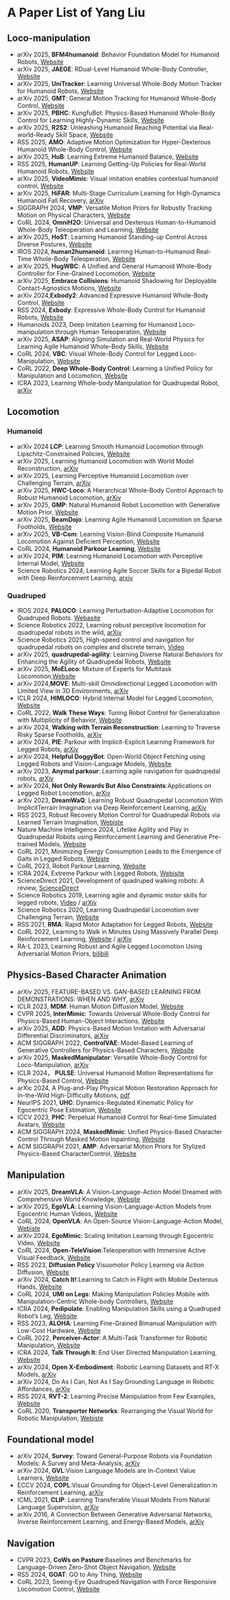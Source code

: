 # A Paper List of Yang Liu
## Loco-manipulation
- arXiv 2025, **BFM4humanoid**: Behavior Foundation Model for Humanoid Robots, [Website](https://bfm4humanoid.github.io/)
- arXiv 2025, **JAEGE**: RDual-Level Humanoid Whole-Body Controller, [Website](https://beingbeyond.github.io/Jaeger/)
- arXiv 2025, **UniTracker**:  Learning Universal Whole-Body Motion Tracker for Humanoid Robots, [Website](https://arxiv.org/abs/2507.07356)
- arXiv 2025, **GMT**: General Motion Tracking for Humanoid Whole-Body Control, [Website](https://gmt-humanoid.github.io/)
- arXiv 2025, **PBHC**: KungfuBot: Physics-Based Humanoid Whole-Body Control for Learning Highly-Dynamic Skills, [Website](https://kungfu-bot.github.io/)
- arXiv 2025, **R2S2**: Unleashing Humanoid Reaching Potential via Real-world-Ready Skill Space, [Website](https://zzk273.github.io/R2S2/)
- RSS 2025, **AMO**: Adaptive Motion Optimization for Hyper-Dexterous Humanoid Whole-Body Control, [Website](https://amo-humanoid.github.io/)
- arXiv 2025, **HuB**: Learning Extreme Humanoid Balance, [Website](https://hub-robot.github.io/)
- RSS 2025, **HumanUP**: Learning Getting-Up Policies for Real-World Humanoid Robots, [Website](https://humanoid-getup.github.io/)
- arXiv 2025, **VideoMimic**: Visual imitation enables contextual humanoid control, [Website](https://www.videomimic.net/)
- arXiv 2025, **HiFAR**: Multi-Stage Curriculum Learning for High-Dynamics Humanoid Fall Recovery, [arXiv](https://arxiv.org/abs/2502.20061)
- SIGGRAPH 2024, **VMP**: Versatile Motion Priors for Robustly Tracking Motion on Physical Characters, [Website](https://la.disneyresearch.com/publication/vmp-versatile-motion-priors-for-robustly-tracking-motion-on-physical-characters/)
- CoRL 2024, **OmniH2O**: Universal and Dexterous Human-to-Humanoid Whole-Body Teleoperation and Learning, [Website](https://omni.human2humanoid.com/)
- arXiv 2025, **HoST**: Learning Humanoid Standing-up Control Across Diverse Postures, [Website](https://taohuang13.github.io/humanoid-standingup.github.io/)
- IROS 2024, **human2humanoid**: Learning Human-to-Humanoid Real-Time Whole-Body Teleoperation, [Website](https://human2humanoid.com/)
- arXiv 2025, **HugWBC**: A Unified and General Humanoid Whole-Body Controller for Fine-Grained Locomotion, [Website](https://hugwbc.github.io/)
- arXiv 2025, **Embrace Collisions**: Humanoid Shadowing for Deployable Contact-Agnostics Motions, [Website](https://project-instinct.github.io/)
- arXiv 2024,**Exbody2**: Advanced Expressive Humanoid Whole-Body Control, [Website](https://exbody2.github.io/)
- RSS 2024, **Exbody**: Expressive Whole-Body Control for Humanoid Robots, [Website](https://expressive-humanoid.github.io/)
- Humanoids 2023, Deep Imitation Learning for Humanoid Loco-manipulation through Human Teleoperation, [Website](https://ut-austin-rpl.github.io/TRILL/)
- arXiv 2025, **ASAP**: Aligning Simulation and Real-World Physics for Learning Agile Humanoid Whole-Body Skills, [Website](https://agile.human2humanoid.com/)
- CoRL 2024, **VBC**: Visual Whole-Body Control for Legged Loco-Manipulation, [Website](https://wholebody-b1.github.io/)
- CoRL 2022, **Deep Whole-Body Control**: Learning a Unified Policy for Manipulation and Locomotion, [Website](https://manipulation-locomotion.github.io/)
- ICRA 2023, Learning Whole-body Manipulation for Quadrupedal Robot, [arXiv](https://arxiv.org/abs/2308.16820)
## Locomotion
### Humanoid
- arXiv 2024 **LCP**: Learning Smooth Humanoid Locomotion through Lipschitz-Constrained Policies, [Website](https://lipschitz-constrained-policy.github.io/)
- arXiv 2025, Learning Humanoid Locomotion with World Model Reconstruction, [arXiv](https://arxiv.org/abs/2502.16230)
- arXiv 2025, Learning Perceptive Humanoid Locomotion over Challenging Terrain, [arXiv](https://arxiv.org/abs/2503.00692)
- arXiv 2025, **HWC-Loco**: A Hierarchical Whole-Body Control Approach to Robust Humanoid Locomotion, [arXiv](https://arxiv.org/abs/2503.00923)
- arXiv 2025, **GMP**: Natural Humanoid Robot Locomotion with Generative Motion Prior, [Website](https://sites.google.com/view/humanoid-gmp)
- arXiv 2025, **BeamDojo**: Learning Agile Humanoid Locomotion on Sparse Footholds, [Website](https://why618188.github.io/beamdojo/)
- arXiv 2025, **VB-Com**: Learning Vision-Blind Composite Humanoid Locomotion Against Deficient Perception, [Website](https://renjunli99.github.io/vbcom.github.io/)
- CoRL 2024, **Humanoid Parkour Learning**, [Website](https://humanoid4parkour.github.io/)
- arXiv 2024, **PIM**: Learning Humanoid Locomotion with Perceptive Internal Model, [Website](https://junfeng-long.github.io/PIM/)
- Science Robotics 2024, Learning Agile Soccer Skills for a Bipedal Robot with Deep Reinforcement Learning, [arxiv](https://arxiv.org/abs/2304.13653)
### Quadruped
- IROS 2024, **PALOCO**: Learning Perturbation-Adaptive Locomotion for Quadruped Robots. [Webasite](https://paloco-iros24.github.io/)
- Science Robotics 2022, Learning robust perceptive locomotion for quadrupedal robots in the wild, [arXiv](https://arxiv.org/abs/2201.08117)
- Science Robotics 2025, High-speed control and navigation for quadrupedal robots on complex and discrete terrain, [Video](https://www.youtube.com/watch?v=EZbM594T3c4)
- arXiv 2025, **quadrupedal-agility**: Learning Diverse Natural Behaviors for Enhancing the Agility of Quadrupedal Robots, [Website](https://nju-rlc.github.io/quadrupedal_agility/)
- arXiv 2025, **MoELoco**: Mixture of Experts for Multitask Locomotion,[Website](https://moe-loco.github.io/)
- arXiv 2024,**MOVE**: Multi-skill Omnidirectional Legged Locomotion with Limited View in 3D Environments, [arXiv](https://arxiv.org/abs/2412.03353)
- ICLR 2024, **HIMLOCO**: Hybrid Internal Model for Legged Locomotion, [Website](https://junfeng-long.github.io/HIMLoco/)
- CoRL 2022, **Walk These Ways**: Tuning Robot Control for Generalization with Multiplicity of Behavior, [Website]()
- arXiv 2024, **Walking with Terrain Reconstruction**: Learning to Traverse Risky Sparse Footholds, [arXiv](https://arxiv.org/pdf/2409.15692)
- arXiv 2024, **PIE**: Parkour with Implicit-Explicit Learning Framework for Legged Robots, [arXiv](https://arxiv.org/pdf/2408.13740..)
- arXiv 2024, **Helpful DoggyBot**: Open-World Object Fetching using Legged Robots and Vision-Language Models, [Website](https://helpful-doggybot.github.io/)
- arXiv 2023, **Anymal parkour**: Learning agile navigation for quadrupedal robots, [arXiv](https://arxiv.org/abs/2306.14874)
- arXiv 2024, **Not Only Rewards But Also Constraints**:Applications on Legged Robot Locomotion, [arXiv](https://arxiv.org/pdf/2308.12517)
- arXiv 2023, **DreamWaQ**: Learning Robust Quadrupedal Locomotion With ImplicitTerrain Imagination via Deep Reinforcement Learning, [arXiv](https://arxiv.org/abs/2301.10602)
- RSS 2023, Robust Recovery Motion Control for Quadrupedal Robots via Learned Terrain Imagination, [Webiste](https://sites.google.com/view/dreamriser)
- Nature Machine Intelligence 2024, Lifelike Agility and Play in Quadrupedal Robots using Reinforcement Learning and Generative Pre-trained Models, [Website](https://tencent-roboticsx.github.io/lifelike-agility-and-play/)
- CoRL 2021, Minimizing Energy Consumption Leads to the Emergence of Gaits in Legged Robots, [Webiste](https://energy-locomotion.github.io/)
- CoRL 2023, Robot Parkour Learning, [Website](https://robot-parkour.github.io/)
- ICRA 2024, Extreme Parkour with Legged Robots, [Webisite](https://extreme-parkour.github.io/)
- ScienceDirect 2021, Development of quadruped walking robots: A review, [ScienceDirect](https://www.sciencedirect.com/science/article/pii/S2090447920302501)
- Science Robotics 2019, Learning agile and dynamic motor skills for legged robots, [Video](https://youtu.be/aTDkYFZFWug?si=uOz0P2ErlVum0TO0) / [arXiv](https://arxiv.org/abs/1901.08652)
- Science Robotics 2020, Learning Quadrupedal Locomotion over Challenging Terrain, [Website](https://leggedrobotics.github.io/rl-blindloco/)
- RSS 2021, **RMA**: Rapid Motor Adaptation for Legged Robots, [Website](https://ashish-kmr.github.io/rma-legged-robots/)
- CoRL 2022, Learning to Walk in Minutes Using Massively Parallel Deep Reinforcement Learning, [Website](https://leggedrobotics.github.io/legged_gym/) /  [arXiv](https://arxiv.org/abs/2109.11978)
- RA-L 2023, Learning Robust and Agile Legged Locomotion Using Adversarial Motion Priors, [bilibili](https://www.bilibili.com/video/BV1nM4y177rY/)
## Physics-Based Character Animation
- arXiv 2025, FEATURE-BASED VS. GAN-BASED LEARNING FROM DEMONSTRATIONS: WHEN AND WHY, [arXiv](https://arxiv.org/abs/2507.05906)
- ICLR 2023, **MDM**: Human Motion Diffusion Model, [Website](https://guytevet.github.io/mdm-page/)
- CVPR 2025, **InterMimic**: Towards Universal Whole-Body Control for Physics-Based Human-Object Interactions, [Website](https://sirui-xu.github.io/InterMimic/)
- arXiv 2025, **ADD**: Physics-Based Motion Imitation with Adversarial Differential Discriminators, [arXiv](https://arxiv.org/abs/2505.04961)
- ACM SIGGRAPH 2022, **ControlVAE**: Model-Based Learning of Generative Controllers for Physics-Based Characters, [Website](https://heyuanyao-pku.github.io/Control-VAE/)
- arXiv 2025, **MaskedManipulator**: Versatile Whole-Body Control for Loco-Manipulation, [arXiv](https://arxiv.org/abs/2505.19086)
- ICLR 2024， **PULSE**: Universal Humanoid Motion Representations for Physics-Based Control, [Website](https://www.zhengyiluo.com/PULSE-Site/)
- arXic 2024, A Plug-and-Play Physical Motion Restoration Approach for In-the-Wild High-Difficulty Motions, [pdf](https://arxiv.org/pdf/2412.17377)
- NeurIPS 2021, **UHC**: Dynamics-Regulated Kinematic Policy for Egocentric Pose Estimation, [Website](https://zhengyiluo.com/projects/kin_poly/)
- ICCV 2023, **PHC**: Perpetual Humanoid Control for Real-time Simulated Avatars, [Website](https://zhengyiluo.com/PHC-Site/)
- ACM SIGGRAPH 2024, **MaskedMimic**: Unified Physics-Based Character Control Through Masked Motion Inpainting, [Website](https://research.nvidia.com/labs/par/maskedmimic/)
- ACM SIGGRAPH 2021, **AMP**: Adversarial Motion Priors for Stylized Physics-Based CharacterControl, [Website](https://xbpeng.github.io/projects/AMP/index.html)
## Manipulation
- arXiv 2025, **DreamVLA**: A Vision-Language-Action Model Dreamed with Comprehensive World Knowledge, [Website](https://zhangwenyao1.github.io/DreamVLA/)
- arXiv 2025, **EgoVLA**: Learning Vision-Language-Action Models from Egocentric Human Videos, [Website](https://rchalyang.github.io/EgoVLA/)
- CoRL 2024, **OpenVLA**: An Open-Source Vision-Language-Action Model, [Webiste](https://openvla.github.io/)
- arXiv 2024, **EgoMimic**: Scaling Imitation Learning through Egocentric Video, [Website](https://egomimic.github.io/)
- CoRL 2024, **Open-TeleVision**:Teleoperation with Immersive Active Visual Feedback, [Website](https://robot-tv.github.io/)
- RSS 2023, **Diffusion Policy** Visuomotor Policy Learning via Action Diffusion, [Website](https://diffusion-policy.cs.columbia.edu/)
- arXiv 2024, **Catch It!**:Learning to Catch in Flight with Mobile Dexterous Hands, [Website](https://mobile-dex-catch.github.io/)
- CoRL 2024, **UMI on Legs**: Making Manipulation Policies Mobile with Manipulation-Centric Whole-body Controllers, [Website](https://umi-on-legs.github.io/)
- ICRA 2024, **Pedipulate**: Enabling Manipulation Skills using a Quadruped Robot’s Leg, [Website](https://sites.google.com/leggedrobotics.com/pedipulate)
- RSS 2023, **ALOHA**: Learning Fine-Grained Bimanual Manipulation with  Low-Cost Hardware, [Website](https://tonyzhaozh.github.io/aloha/)
- CoRL 2022, **Perceiver-Actor**: A Multi-Task Transformer for Robotic Manipulation, [Website](https://peract.github.io/)
- ICRA 2024, **Talk Through It**: End User Directed Manipulation Learning, [Website](https://talk-through-it.github.io/)
- arXiv 2024, **Open X-Embodiment**: Robotic Learning Datasets and RT-X Models, [arXiv](https://arxiv.org/pdf/2310.08864)
- arXiv 2024, Do As I Can, Not As I Say:Grounding Language in Robotic Affordances, [arXiv](https://arxiv.org/abs/2204.01691)
- RSS 2024, **RVT-2**: Learning Precise Manipulation from Few Examples, [Website](https://robotic-view-transformer-2.github.io/)
- CoRL 2020, **Transporter Networks**: Rearranging the Visual World for Robotic Manipulation, [Webiste](https://transporternets.github.io/)
## Foundational model
- arXiv 2024, **Survey**: Toward General-Purpose Robots via Foundation Models: A Survey and Meta-Analysis, [arXiv](https://arxiv.org/abs/2312.08782)
- arXiv 2024, **GVL**:Vision Language Models are In-Context Value Learners, [Website](https://generative-value-learning.github.io/#online-demo)
- ECCV 2024, **COPL**:Visual Grounding for Object-Level Generalization in Reinforcement Learning, [arXiv](https://arxiv.org/abs/2408.01942)
- ICML 2021, **CLIP**: Learning Transferable Visual Models From Natural Language Supervision, [arXiv](https://arxiv.org/abs/2103.00020)
- arXiv 2016, A Connection Between Generative Adversarial Networks, Inverse Reinforcement Learning, and Energy-Based Models, [arXiv](https://arxiv.org/abs/1611.03852)
## Navigation
- CVPR 2023, **CoWs on Pasture**:Baselines and Benchmarks for Language-Driven Zero-Shot Object Navigation, [Website](https://cow.cs.columbia.edu/)
- RSS 2024, **GOAT**: GO to Any Thing, [Website](https://theophilegervet.github.io/projects/goat/)
- CoRL 2023, Seeing-Eye Quadruped Navigation with Force Responsive Locomotion Control, [Website](https://bu-air-lab.github.io/guide_dog/)


